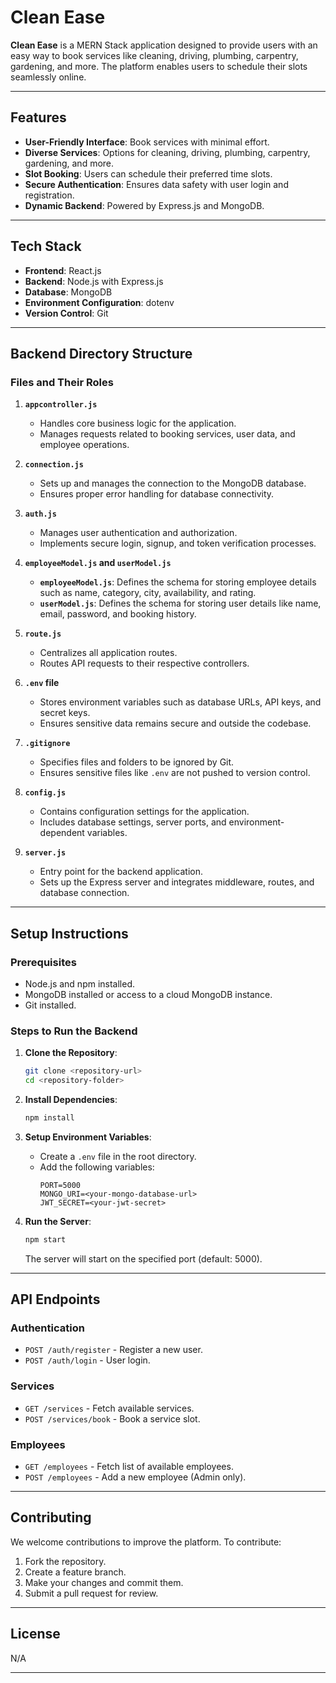 # Clean Ease

**Clean Ease** is a MERN Stack application designed to provide users with an easy way to book services like cleaning, driving, plumbing, carpentry, gardening, and more. The platform enables users to schedule their slots seamlessly online.

---

## **Features**

- **User-Friendly Interface**: Book services with minimal effort.
- **Diverse Services**: Options for cleaning, driving, plumbing, carpentry, gardening, and more.
- **Slot Booking**: Users can schedule their preferred time slots.
- **Secure Authentication**: Ensures data safety with user login and registration.
- **Dynamic Backend**: Powered by Express.js and MongoDB.

---

## **Tech Stack**

- **Frontend**: React.js
- **Backend**: Node.js with Express.js
- **Database**: MongoDB
- **Environment Configuration**: dotenv
- **Version Control**: Git

---

## **Backend Directory Structure**

### **Files and Their Roles**

1. **`appcontroller.js`**

   - Handles core business logic for the application.
   - Manages requests related to booking services, user data, and employee operations.

2. **`connection.js`**

   - Sets up and manages the connection to the MongoDB database.
   - Ensures proper error handling for database connectivity.

3. **`auth.js`**

   - Manages user authentication and authorization.
   - Implements secure login, signup, and token verification processes.

4. **`employeeModel.js` and `userModel.js`**

   - **`employeeModel.js`**: Defines the schema for storing employee details such as name, category, city, availability, and rating.
   - **`userModel.js`**: Defines the schema for storing user details like name, email, password, and booking history.

5. **`route.js`**

   - Centralizes all application routes.
   - Routes API requests to their respective controllers.

6. **`.env` file**

   - Stores environment variables such as database URLs, API keys, and secret keys.
   - Ensures sensitive data remains secure and outside the codebase.

7. **`.gitignore`**

   - Specifies files and folders to be ignored by Git.
   - Ensures sensitive files like `.env` are not pushed to version control.

8. **`config.js`**

   - Contains configuration settings for the application.
   - Includes database settings, server ports, and environment-dependent variables.

9. **`server.js`**
   - Entry point for the backend application.
   - Sets up the Express server and integrates middleware, routes, and database connection.

---

## **Setup Instructions**

### **Prerequisites**

- Node.js and npm installed.
- MongoDB installed or access to a cloud MongoDB instance.
- Git installed.

### **Steps to Run the Backend**

1. **Clone the Repository**:

   ```bash
   git clone <repository-url>
   cd <repository-folder>
   ```

2. **Install Dependencies**:

   ```bash
   npm install
   ```

3. **Setup Environment Variables**:

   - Create a `.env` file in the root directory.
   - Add the following variables:
     ```env
     PORT=5000
     MONGO_URI=<your-mongo-database-url>
     JWT_SECRET=<your-jwt-secret>
     ```

4. **Run the Server**:
   ```bash
   npm start
   ```
   The server will start on the specified port (default: 5000).

---

## **API Endpoints**

### **Authentication**

- `POST /auth/register` - Register a new user.
- `POST /auth/login` - User login.

### **Services**

- `GET /services` - Fetch available services.
- `POST /services/book` - Book a service slot.

### **Employees**

- `GET /employees` - Fetch list of available employees.
- `POST /employees` - Add a new employee (Admin only).

---

## **Contributing**

We welcome contributions to improve the platform. To contribute:

1. Fork the repository.
2. Create a feature branch.
3. Make your changes and commit them.
4. Submit a pull request for review.

---

## **License**

N/A

---
